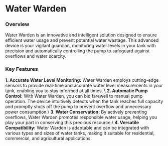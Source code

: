 # Water Warden
### Overview
Water Warden is an innovative and intelligent solution designed to ensure efficient water usage and prevent potential water wastage. This advanced device is your vigilant guardian, monitoring water levels in your tank with precision and automatically controlling the pump to safeguard against overflows and water scarcity.

### Key Features
**1. Accurate Water Level Monitoring:** Water Warden employs cutting-edge sensors to provide real-time and accurate water level measurements in your tank, enabling you to stay informed at all times. \\
**2. Automatic Pump Control:** With Water Warden, you can bid farewell to manual pump operation. The device intuitively detects when the tank reaches full capacity and promptly shuts off the pump to prevent overflow and unnecessary power consumption.\\
**3. Water Conservation:** By actively preventing overflows, Water Warden promotes responsible water usage, helping you play your part in conserving this precious resource.\\
**4. Versatile Compatibility:** Water Warden is adaptable and can be integrated with various types and sizes of water tanks, making it suitable for residential, commercial, and agricultural applications.
